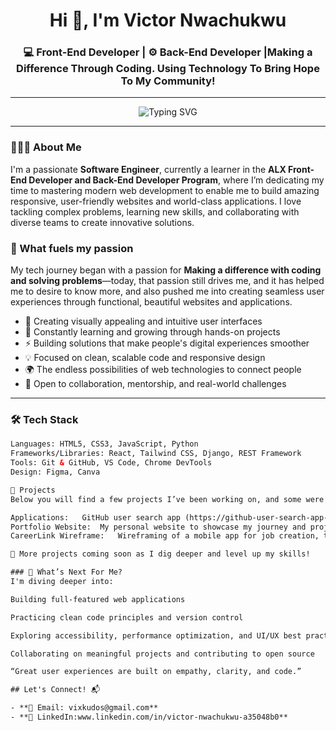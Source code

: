 <h1 align="center">Hi 👋, I'm Victor Nwachukwu</h1>
<h3 align="center">💻 Front-End Developer | ⚙️ Back-End Developer |Making a Difference Through Coding. Using Technology To Bring Hope To My Community!</h3>

---

<p align="center">
  <img src="https://readme-typing-svg.demolab.com?font=Fira+Code&size=22&duration=3000&pause=1000&color=36BCF7&center=true&width=450&lines=Front-End+Developer;Back-End+Developer;Creative+Thinker;Attention+To+Details+%F0%9F%93%9A;User+Friendly+Applications;Innovator" alt="Typing SVG" />
</p>

---

### 👩🏽‍💻 About Me

I'm a passionate **Software Engineer**, currently a learner in the **ALX Front-End Developer and Back-End Developer Program**, where I’m dedicating my time to mastering modern web development to enable me to build amazing responsive, user-friendly websites and world-class applications. I love tackling complex problems, learning new skills, and collaborating with diverse teams to create innovative solutions.

### 🎯 What fuels my passion
My tech journey began with a passion for **Making a difference with coding and solving problems**—today, that passion still drives me, and it has helped me to desire to know more, and also pushed me into creating seamless user experiences through functional, beautiful websites and applications.

- 🎨 Creating visually appealing and intuitive user interfaces
- 🌱 Constantly learning and growing through hands-on projects
- ⚡ Building solutions that make people's digital experiences smoother  
- 💡 Focused on clean, scalable code and responsive design
- 🌍 The endless possibilities of web technologies to connect people  
- 🤝 Open to collaboration, mentorship, and real-world challenges

---

### 🛠️ Tech Stack

```html
Languages: HTML5, CSS3, JavaScript, Python
Frameworks/Libraries: React, Tailwind CSS, Django, REST Framework  
Tools: Git & GitHub, VS Code, Chrome DevTools  
Design: Figma, Canva

📁 Projects
Below you will find a few projects I’ve been working on, and some were deployed on Vercel:

Applications:	GitHub user search app (https://github-user-search-app-smoky-seven.vercel.app/), Todo List App, A Quiz app (https://the-knowledge-quest.vercel.app/)
Portfolio Website:	My personal website to showcase my journey and projects	HTML, CSS, JS
CareerLink Wireframe:	Wireframing of a mobile app for job creation, training and mentorship.

🚧 More projects coming soon as I dig deeper and level up my skills!

### 🔭 What’s Next For Me?
I'm diving deeper into:

Building full-featured web applications

Practicing clean code principles and version control

Exploring accessibility, performance optimization, and UI/UX best practices

Collaborating on meaningful projects and contributing to open source

“Great user experiences are built on empathy, clarity, and code.”

## Let's Connect! 📬

- **📧 Email: vixkudos@gmail.com**
- **💼 LinkedIn:www.linkedin.com/in/victor-nwachukwu-a35048b0**

